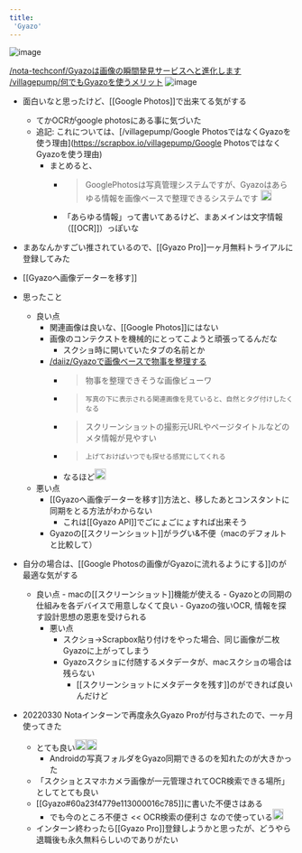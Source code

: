 ```yaml
---
title:
 'Gyazo'
---
```


![image](https://gyazo.com/84303c2ddb81135d045eb4674c99e630/thumb/1000)

[/nota-techconf/Gyazoは画像の瞬間発見サービスへと進化します](https://scrapbox.io/nota-techconf/Gyazoは画像の瞬間発見サービスへと進化します)
[/villagepump/何でもGyazoを使うメリット](https://scrapbox.io/villagepump/何でもGyazoを使うメリット)
![image](https://gyazo.com/2ac12ce3cddb66cf4dee5fe4fd0a2539/thumb/1000)
- 面白いなと思ったけど、[[Google Photos]]で出来てる気がする
    - てかOCRがgoogle photosにある事に気づいた
    - 追記: これについては、[/villagepump/Google PhotosではなくGyazoを使う理由](https://scrapbox.io/villagepump/Google PhotosではなくGyazoを使う理由)
        - まとめると、
            - > GooglePhotosは写真管理システムですが、Gyazoはあらゆる情報を画像ベースで整理できるシステムです <img src='https://scrapbox.io/api/pages/blu3mo-public/masui/icon' alt='masui.icon' height="19.5"/>
            - 「あらゆる情報」って書いてあるけど、まあメインは文字情報（[[OCR]]）っぽいな

- まあなんかすごい推されているので、[[Gyazo Pro]]一ヶ月無料トライアルに登録してみた
- [[Gyazoへ画像データーを移す]]
- 思ったこと
    - 良い点
        - 関連画像は良いな、[[Google Photos]]にはない
        - 画像のコンテクストを機械的にとってこようと頑張ってるんだな
            - スクショ時に開いていたタブの名前とか
        - [/daiiz/Gyazoで画像ベースで物事を整理する](https://scrapbox.io/daiiz/Gyazoで画像ベースで物事を整理する)
            - >  物事を整理できそうな画像ビューワ
            - >   	写真の下に表示される関連画像を見ていると、自然とタグ付けしたくなる
            - >    スクリーンショットの撮影元URLやページタイトルなどのメタ情報が見やすい
            - >  	上げておけばいつでも探せる感覚にしてくれる
            - なるほど<img src='https://scrapbox.io/api/pages/blu3mo-public/blu3mo/icon' alt='blu3mo.icon' height="19.5"/>
    - 悪い点
        - [[Gyazoへ画像データーを移す]]方法と、移したあとコンスタントに同期をとる方法がわからない
            - これは[[Gyazo API]]でごにょごにょすれば出来そう
        - Gyazoの[[スクリーンショット]]がラグい&不便（macのデフォルトと比較して）

- 自分の場合は、[[Google Photosの画像がGyazoに流れるようにする]]のが最適な気がする
    - 良い点
            - macの[[スクリーンショット]]機能が使える
            - Gyazoとの同期の仕組みを各デバイスで用意しなくて良い
            - Gyazoの強いOCR, 情報を探す設計思想の恩恵を受けられる
        - 悪い点
            - スクショ→Scrapbox貼り付けをやった場合、同じ画像が二枚Gyazoに上がってしまう
            - Gyazoスクショに付随するメタデータが、macスクショの場合は残らない
                - [[スクリーンショットにメタデータを残す]]のができれば良いんだけど

- 20220330 Notaインターンで再度永久Gyazo Proが付与されたので、一ヶ月使ってきた
    - とても良い<img src='https://scrapbox.io/api/pages/blu3mo-public/blu3mo/icon' alt='blu3mo.icon' height="19.5"/><img src='https://scrapbox.io/api/pages/blu3mo-public/blu3mo/icon' alt='blu3mo.icon' height="19.5"/>
        - Androidの写真フォルダをGyazo同期できるのを知れたのが大きかった
    - 「スクショとスマホカメラ画像が一元管理されてOCR検索できる場所」としてとても良い
    - [[Gyazo#60a23f4779e113000016c785]]に書いた不便さはある
        - でも今のところ不便さ << OCR検索の便利さ なので使っている<img src='https://scrapbox.io/api/pages/blu3mo-public/blu3mo/icon' alt='blu3mo.icon' height="19.5"/>
    - インターン終わったら[[Gyazo Pro]]登録しようかと思ったが、どうやら退職後も永久無料らしいのでありがたい